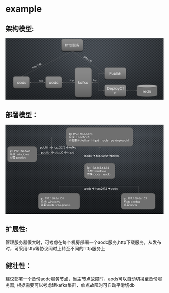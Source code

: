 # example

## 架构模型: 
![pic/framework.png](pic/framework.png)

## 部署模型：
![pic/model.png](pic/model.png)


## 扩展性: 
管理服务器很大时，可考虑在每个机房部署一个aodc服务,http下载服务，从发布时，可采用sftp等协议同时上转至不同的http服务上

## 健壮性：
建议部署一个备份aodc服务节点，当主节点故障时，aods可以自动切换至备份服务器;
根据需要可以考虑建kafka集群，单点故障时可自动平滑切db
